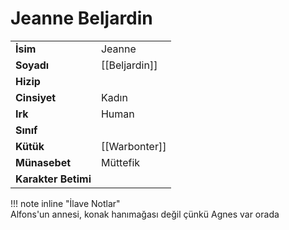 # Jeanne Beljardin  
|  |  |  
|---|---|  
| **İsim** | Jeanne |  
| **Soyadı** | [[Beljardin]] |  
| **Hizip** |  |  
| **Cinsiyet** | Kadın |  
| **Irk** | Human |  
| **Sınıf** |  |  
| **Kütük** | [[Warbonter]] |  
| **Münasebet** | Müttefik |  
| **Karakter Betimi** |  |  
  
  
!!! note inline "İlave Notlar"  
	Alfons'un annesi, konak hanımağası değil çünkü Agnes var orada  
  
  
